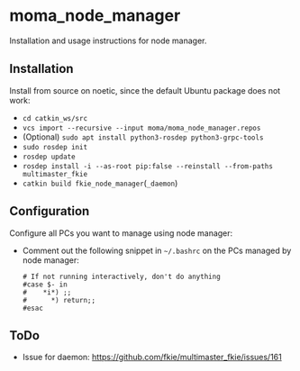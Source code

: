 # moma_node_manager
Installation and usage instructions for node manager.
## Installation
Install from source on noetic, since the default Ubuntu package does not work:
  - `cd catkin_ws/src`
  - `vcs import --recursive --input moma/moma_node_manager.repos`
  - (Optional) `sudo apt install python3-rosdep python3-grpc-tools`
  - `sudo rosdep init`
  - `rosdep update`
  - `rosdep install -i --as-root pip:false --reinstall --from-paths multimaster_fkie`
  - `catkin build fkie_node_manager`(`_daemon`)

## Configuration
Configure all PCs you want to manage using node manager:
  - Comment out the following snippet in `~/.bashrc` on the PCs managed by node manager:
    ```
    # If not running interactively, don't do anything
    #case $- in
    #    *i*) ;;
    #      *) return;;
    #esac
    ```

## ToDo
  - Issue for daemon:
    https://github.com/fkie/multimaster_fkie/issues/161